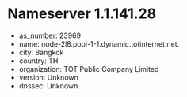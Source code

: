# Nameserver 1.1.141.28

* as_number: 23969
* name: node-2l8.pool-1-1.dynamic.totinternet.net.
* city: Bangkok
* country: TH
* organization: TOT Public Company Limited
* version: Unknown
* dnssec: Unknown
